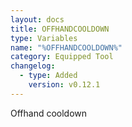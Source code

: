 ```yaml
---
layout: docs
title: OFFHANDCOOLDOWN
type: Variables
name: "%OFFHANDCOOLDOWN%"
category: Equipped Tool
changelog:
  - type: Added
    version: v0.12.1
---
```

Offhand cooldown
